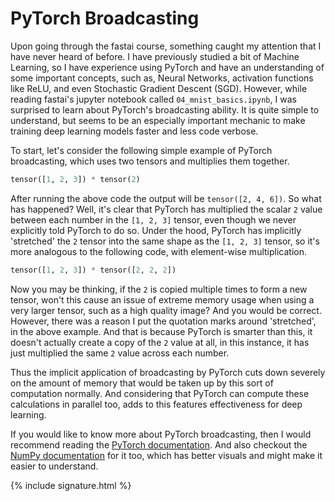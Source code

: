 # PyTorch Broadcasting

Upon going through the fastai course, something caught my attention that I have never heard of before. I have previously studied a bit of Machine Learning, so I have experience using PyTorch and have an understanding of some important concepts, such as, Neural Networks, activation functions like ReLU, and even Stochastic Gradient Descent (SGD). However, while reading fastai's jupyter notebook called `04_mnist_basics.ipynb`, I was surprised to learn about PyTorch's broadcasting ability. It is quite simple to understand, but seems to be an especially important mechanic to make training deep learning models faster and less code verbose.

To start, let's consider the following simple example of PyTorch broadcasting, which uses two tensors and multiplies them together. 

```python
tensor([1, 2, 3]) * tensor(2)
```

After running the above code the output will be `tensor([2, 4, 6])`. So what has happened? Well, it's clear that PyTorch has multiplied the scalar `2` value between each number in the `[1, 2, 3]` tensor, even though we never explicitly told PyTorch to do so. Under the hood, PyTorch has implicitly 'stretched' the `2` tensor into the same shape as the `[1, 2, 3]` tensor, so it's more analogous to the following code, with element-wise multiplication.

```python
tensor([1, 2, 3]) * tensor([2, 2, 2])
```

Now you may be thinking, if the `2` is copied multiple times to form a new tensor, won't this cause an issue of extreme memory usage when using a very larger tensor, such as a high quality image? And you would be correct. However, there was a reason I put the quotation marks around 'stretched', in the above example. And that is because PyTorch is smarter than this, it doesn't actually create a copy of the `2` value at all, in this instance, it has just multiplied the same `2` value across each number.

Thus the implicit application of broadcasting by PyTorch cuts down severely on the amount of memory that would be taken up by this sort of computation normally. And considering that PyTorch can compute these calculations in parallel too, adds to this features effectiveness for deep learning.

If you would like to know more about PyTorch broadcasting, then I would recommend reading the [PyTorch documentation](https://pytorch.org/docs/stable/notes/broadcasting.html). And also checkout the [NumPy documentation](https://numpy.org/doc/stable/user/basics.broadcasting.html) for it too, which has better visuals and might make it easier to understand. 


{% include signature.html %}